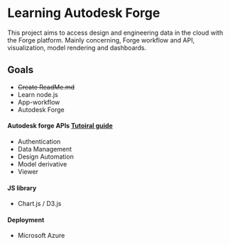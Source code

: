 # Learning Autodesk Forge
This project aims to access design and engineering data in the cloud with the Forge platform. Mainly concerning, Forge workflow and API, visualization, model rendering and dashboards.

## Goals
* <del> Create ReadMe.md </del>
* Learn node.js
* App-workflow
* Autodesk Forge
#### Autodesk forge APIs [Tutoiral guide](https://learnforge.autodesk.io/?fbclid=IwAR3jYJaAt45k7YbZCYRIJcq8QI52vRb5aSBM59da1qK244ghD7EnehFBQLE#/deployment/azure/node)
* Authentication
* Data Management
* Design Automation
* Model derivative
* Viewer
#### JS library
* Chart.js / D3.js
#### Deployment
* Microsoft Azure

